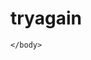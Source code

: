 # tryagain

             
        
        
        
    
    
    
    
    </body>    







</html>